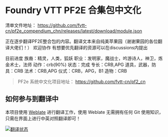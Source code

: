 # Foundry VTT PF2E 合集包中文化
清单文件地址： https://github.com/fvtt-cn/pf2e_compendium_chn/releases/latest/download/module.json


正在逐步翻译PF2E整合包的内容。翻译文本来自纯美苹果园（谢谢果园的各位翻译大佬们！）
欢迎协作
有想要优先翻译的资源可以在discussions内提出

目前进度
族裔：精灵，人类，狐妖
职业：发明家，魔战士，吟游诗人，神卫，炼金术士，法师
动作：crb(90%)
状态：完成
专长：CRB,APG
道具，武器，防具：CRB
法术：CRB,APG
仪式：CRB，APG，B1
造物：CRB

> PF2e 系统中文化项目地址： https://github.com/fvtt-cn/pf2_cn

## 如何参与到翻译中
本项目使用 [Weblate](https://weblate.dickytwister.org/engage/pf2_cn/) 进行翻译工作，使用 Weblate 无需拥有任何 Git 使用知识，只需在界面上进行中英对照翻译即可！

<a href="https://weblate.dickytwister.org/engage/pf2_cn/">
<img src="https://weblate.dickytwister.org/widgets/pf2_cn/-/open-graph.png" alt="翻译状态" />
</a>

